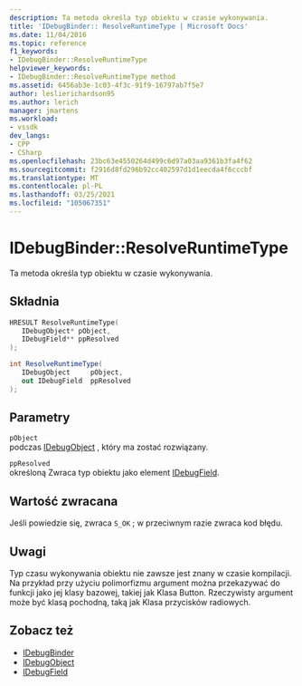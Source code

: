 ```yaml
---
description: Ta metoda określa typ obiektu w czasie wykonywania.
title: 'IDebugBinder:: ResolveRuntimeType | Microsoft Docs'
ms.date: 11/04/2016
ms.topic: reference
f1_keywords:
- IDebugBinder::ResolveRuntimeType
helpviewer_keywords:
- IDebugBinder::ResolveRuntimeType method
ms.assetid: 6456ab3e-1c03-4f3c-91f9-16797ab7f5e7
author: leslierichardson95
ms.author: lerich
manager: jmartens
ms.workload:
- vssdk
dev_langs:
- CPP
- CSharp
ms.openlocfilehash: 23bc63e4550264d499c6d97a03aa9361b3fa4f62
ms.sourcegitcommit: f2916d8fd296b92cc402597d1d1eecda4f6cccbf
ms.translationtype: MT
ms.contentlocale: pl-PL
ms.lasthandoff: 03/25/2021
ms.locfileid: "105067351"
---
```

# <a name="idebugbinderresolveruntimetype"></a>IDebugBinder::ResolveRuntimeType
Ta metoda określa typ obiektu w czasie wykonywania.

## <a name="syntax"></a>Składnia

```cpp
HRESULT ResolveRuntimeType( 
   IDebugObject* pObject,
   IDebugField** ppResolved
);
```

```csharp
int ResolveRuntimeType(
   IDebugObject     pObject,
   out IDebugField  ppResolved
);
```

## <a name="parameters"></a>Parametry
`pObject`\
podczas [IDebugObject](../../../extensibility/debugger/reference/idebugobject.md) , który ma zostać rozwiązany.

`ppResolved`\
określoną Zwraca typ obiektu jako element [IDebugField](../../../extensibility/debugger/reference/idebugfield.md).

## <a name="return-value"></a>Wartość zwracana
 Jeśli powiedzie się, zwraca `S_OK` ; w przeciwnym razie zwraca kod błędu.

## <a name="remarks"></a>Uwagi
 Typ czasu wykonywania obiektu nie zawsze jest znany w czasie kompilacji. Na przykład przy użyciu polimorfizmu argument można przekazywać do funkcji jako jej klasy bazowej, takiej jak Klasa Button. Rzeczywisty argument może być klasą pochodną, taką jak Klasa przycisków radiowych.

## <a name="see-also"></a>Zobacz też
- [IDebugBinder](../../../extensibility/debugger/reference/idebugbinder.md)
- [IDebugObject](../../../extensibility/debugger/reference/idebugobject.md)
- [IDebugField](../../../extensibility/debugger/reference/idebugfield.md)
